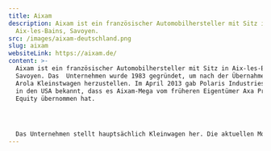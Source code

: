 ```yaml
---
title: Aixam
description: Aixam ist ein französischer Automobilhersteller mit Sitz in
  Aix-les-Bains, Savoyen.
src: /images/aixam-deutschland.png
slug: aixam
websiteLink: https://aixam.de/
content: >-
  Aixam ist ein französischer Automobilhersteller mit Sitz in Aix-les-Bains,
  Savoyen. Das  Unternehmen wurde 1983 gegründet, um nach der Übernahme von
  Arola Kleinstwagen herzustellen. Im April 2013 gab Polaris Industries mit Sitz
  in den USA bekannt, dass es Aixam-Mega vom früheren Eigentümer Axa Private
  Equity übernommen hat. 




  Das Unternehmen stellt hauptsächlich Kleinwagen her. Die aktuellen Modelle des Herstellers sind der Aixam Emotion, der eAixam Emotion, das Minauto und der Aixam Pro.
---
```

